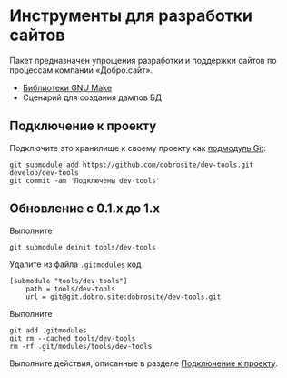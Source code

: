 # Инструменты для разработки сайтов

Пакет предназначен упрощения разработки и поддержки сайтов по процессам компании «Добро.сайт».

- [Библиотеки GNU Make](docs/make/index.md)
- Сценарий для создания дампов БД

## Подключение к проекту

Подключите это хранилище к своему проекту как
[подмодуль Git](https://git-scm.com/book/ru/v1/Инструменты-Git-Подмодули):

    git submodule add https://github.com/dobrosite/dev-tools.git develop/dev-tools
    git commit -am 'Подключены dev-tools'

## Обновление c 0.1.x до 1.x

Выполните

    git submodule deinit tools/dev-tools

Удалите из файла `.gitmodules` код

```
[submodule "tools/dev-tools"]
	path = tools/dev-tools
	url = git@git.dobro.site:dobrosite/dev-tools.git
```

Выполните

    git add .gitmodules
    git rm --cached tools/dev-tools
    rm -rf .git/modules/tools/dev-tools

Выполните действия, описанные в разделе [Подключение к проекту](#Подключение-к-проекту).